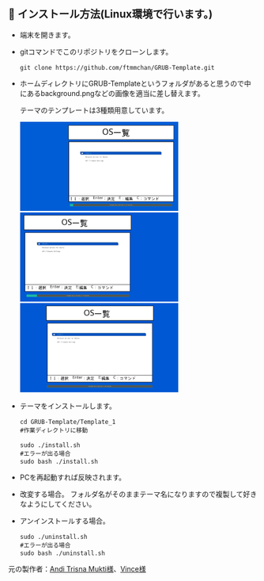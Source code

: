 
##

## :wrench: インストール方法(Linux環境で行います。)

- 端末を開きます。

- gitコマンドでこのリポジトリをクローンします。

    ```
    git clone https://github.com/ftmmchan/GRUB-Template.git
    ```

- ホームディレクトリにGRUB-Templateというフォルダがあると思うので中にあるbackground.pngなどの画像を適当に差し替えます。
    
   テーマのテンプレートは3種類用意しています。 
    
    
   <img src="Template_1.png" width=320> <img src="Template_2.png" width=320> <img src="Template_3.png" width=320>
 - テーマをインストールします。

    ```
    cd GRUB-Template/Template_1
    #作業ディレクトリに移動
    ```
    ```
    sudo ./install.sh                
    #エラーが出る場合 
    sudo bash ./install.sh
    ```

- PCを再起動すれば反映されます。
 - 改変する場合。
   フォルダ名がそのままテーマ名になりますので複製して好きなようにしてください。

 - アンインストールする場合。

    ```
    sudo ./uninstall.sh                
    #エラーが出る場合 
    sudo bash ./uninstall.sh
    ```

元の製作者：[Andi Trisna Mukti様](https://github.com/13atm01/GRUB-Theme)、[Vince様](https://github.com/vinceliuice/grub2-themes)
